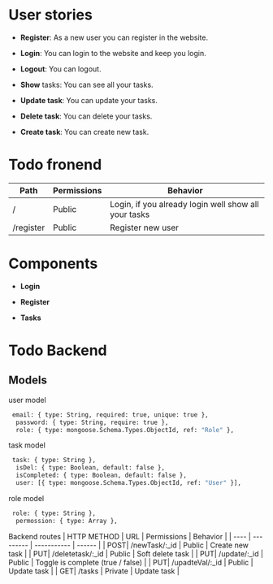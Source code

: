 # User stories

- **Register**: As a new user you can register in the website.

- **Login**: You can login to the website and keep you login.

- **Logout**: You can logout.

- **Show** tasks: You can see all your tasks.

- **Update task**: You can update your tasks.

- **Delete task**: You can delete your tasks.

- **Create task**: You can create new task.

# Todo fronend

| Path      | Permissions | Behavior                                             |
| --------- | ----------- | ---------------------------------------------------- |
| /         | Public      | Login, if you already login well show all your tasks |
| /register | Public      | Register new user                                    |

# Components

- **Login**

- **Register**

- **Tasks**

# Todo Backend

## Models

user model

```bash
 email: { type: String, required: true, unique: true },
  password: { type: String, require: true },
  role: { type: mongoose.Schema.Types.ObjectId, ref: "Role" },
```

task model

```bash
 task: { type: String },
  isDel: { type: Boolean, default: false },
  isCompleted: { type: Boolean, default: false },
  user: [{ type: mongoose.Schema.Types.ObjectId, ref: "User" }],
```

role model

```bash
 role: { type: String },
  permossion: { type: Array },
```

Backend routes
| HTTP METHOD | URL | Permissions | Behavior |
| ---- | --------- | ----------- | ------ |
| POST| /newTask/:\_id | Public | Create new task |
| PUT| /deletetask/:\_id | Public | Soft delete task |
| PUT| /update/:\_id | Public | Toggle is complete (true / false) |
| PUT| /upadteVal/:\_id | Public | Update task |
| GET| /tasks | Private | Update task |
